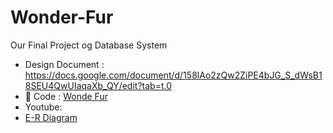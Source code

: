 # Wonder-Fur
Our Final Project og Database System
- Design Document : https://docs.google.com/document/d/158lAo2zQw2ZiPE4bJG_S_dWsB18SEU4QwUIaqaXb_QY/edit?tab=t.0
- 📁 Code : [Wonde Fur](https://github.com/Database-System-Final-Project/Wonder-Fur/tree/main/Wonder_Fur)
- Youtube:
- [E-R Diagram](https://github.com/Database-System-Final-Project/Wonder-Fur/blob/main/E-R%20dia.png)

